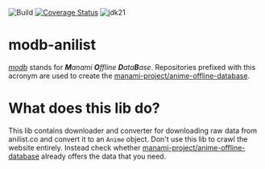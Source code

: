 ![Build](https://github.com/manami-project/modb-anilist/workflows/Build/badge.svg) [![Coverage Status](https://coveralls.io/repos/github/manami-project/modb-anilist/badge.svg)](https://coveralls.io/github/manami-project/modb-anilist) ![jdk21](https://img.shields.io/badge/jdk-21-informational)
# modb-anilist
_[modb](https://github.com/manami-project?tab=repositories&q=modb&type=source)_ stands for _**M**anami **O**ffline **D**ata**B**ase_. Repositories prefixed with this acronym are used to create the [manami-project/anime-offline-database](https://github.com/manami-project/anime-offline-database).

# What does this lib do?
This lib contains downloader and converter for downloading raw data from anilist.co and convert it to an `Anime` object.
Don't use this lib to crawl the website entirely. Instead check whether [manami-project/anime-offline-database](https://github.com/manami-project/anime-offline-database) already offers the data that you need.
